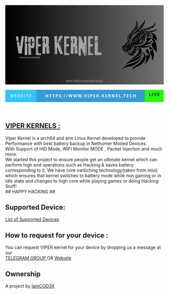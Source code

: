<div id="header" align="center">
<img src="https://github.com/ViP3R-KERNELs/.github/blob/main/assets/VIPER%20BANNER.png?raw=true" width="1000"#/>
<br>
  
[![forthebadge](https://github.com/ViP3R-KERNELs/.github/blob/main/website-https___www.viper-kernel.tech.svg)](https://www.viperkernels.com)
  
</div>
</b>
<br>
<h2> <a href="https://t.me/ViPER_KERNELs/">VIPER KERNELS : </a></h2>
Viper Kernel is a arch64 and arm Linux Kernel developed to provide Performance with best battery backup in Nethunter Moded Devices. <br>
With Support of HID Mode, WIFI Monitor MODE , Packet Injection and much more. <br>
We started this project to ensure people get an ultimate kernel which can perform high end operations such as Hacking & saves battery corresponding to it.
We have core switiching technology(taken from miui) which ensures that kernel switches to battery mode while non gaming or in idle state and changes to high core while playing games or doing Hacking Stuff! <br>
## HAPPY HACKING ##
<br>
<h2>Supported Device: <br> </h2>
  <a href="https://www.viperkernels.com/pages/SupportedDevice.html">List of Supported Devices</a>
<br>
<h2> How to request for your device :</h2>
You can request VIPER kernel for your device by dropping us a message at our <br>
  <a href="https://t.me/ViPER_KERNELs/">TELEGRAM GROUP </a> OR <a href="https://www.viperkernels.com/index.html#request">Website</a>
  
<h2>Ownership</h2>
A project by <a href="https://www.github.com/IamCOD3X">IamCOD3X</a>
